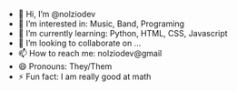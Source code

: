 - 👋 Hi, I’m @nolziodev
- 👀 I’m interested in: Music, Band, Programing
- 🌱 I’m currently learning: Python, HTML, CSS, Javascript
- 💞️ I’m looking to collaborate on ...
- 📫 How to reach me: nolziodev@gmail
- 😄 Pronouns: They/Them
- ⚡ Fun fact: I am really good at math

<!---
nolziodev/nolziodev is a ✨ special ✨ repository because its `README.md` (this file) appears on your GitHub profile.
You can click the Preview link to take a look at your changes.
--->
